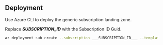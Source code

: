 ## Deployment

Use Azure CLI to deploy the generic subscription landing zone.

Replace ___SUBSCRIPTION_ID___ with the Subscription ID Guid. 

```bash
az deployment sub create --subscription ___SUBSCRIPTION_ID___ --template-file main.bicep -l canadacentral
```
